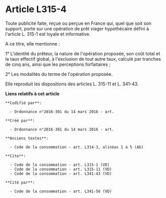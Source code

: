 # Article L315-4

Toute publicité faite, reçue ou perçue en France qui, quel que soit son support, porte sur une opération de prêt viager
hypothécaire défini à l'article L. 315-1 est loyale et informative. 

A ce titre, elle mentionne : 

1° L'identité du prêteur, la nature de l'opération proposée, son coût total et le taux effectif global, à l'exclusion de tout
autre taux, calculé par tranches de cinq ans, ainsi que les perceptions forfaitaires ; 

2° Les modalités du terme de l'opération proposée. 

Elle reproduit les dispositions des articles L. 315-11 et L. 341-43.

**Liens relatifs à cet article**

	**Codifié par**:

	  - Ordonnance n°2016-301 du 14 mars 2016 - art.

	**Créé par**:

	  - Ordonnance n°2016-301 du 14 mars 2016 - art.

	**Anciens textes**:

	  - Code de la consommation - art. L314-3, alinéas 1 à 5 (Ab)

	**Cite**:

	  - Code de la consommation - art. L315-1 (VD)
	  - Code de la consommation - art. L315-11 (VD)
	  - Code de la consommation - art. L341-43 (VD)

	**Cité par**:

	  - Code de la consommation - art. L341-56 (VD)
